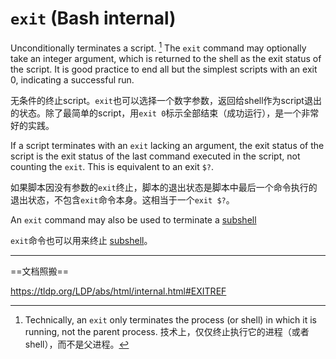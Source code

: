 # `exit` (Bash internal)

Unconditionally terminates a script. [^6] The `exit` command may optionally take an integer argument, which is returned to the shell as the exit status of the script. It is good practice to end all but the simplest scripts with an exit 0, indicating a successful run.

无条件的终止script。`exit`也可以选择一个数字参数，返回给shell作为script退出的状态。除了最简单的script，用`exit 0`标示全部结束（成功运行），是一个非常好的实践。

If a script terminates with an `exit` lacking an argument, the exit status of the script is the exit status of the last command executed in the script, not counting the `exit`. This is equivalent to an exit `$?`.

如果脚本因没有参数的`exit`终止，脚本的退出状态是脚本中最后一个命令执行的退出状态，不包含`exit`命令本身。这相当于一个`exit $?`。

An `exit` command may also be used to terminate a [subshell](https://tldp.org/LDP/abs/html/subshells.html#SUBSHELLSREF)

`exit`命令也可以用来终止 [subshell](https://tldp.org/LDP/abs/html/subshells.html#SUBSHELLSREF)。

[^6]: Technically, an `exit` only terminates the process (or shell) in which it is running, not the parent process. 技术上，仅仅终止执行它的进程（或者shell），而不是父进程。

---

==文档照搬==

<https://tldp.org/LDP/abs/html/internal.html#EXITREF>
